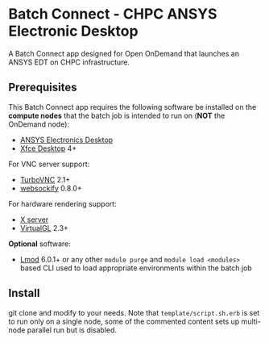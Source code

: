 # Batch Connect - CHPC ANSYS Electronic Desktop

A Batch Connect app designed for Open OnDemand that launches an ANSYS EDT on CHPC infrastructure.

## Prerequisites

This Batch Connect app requires the following software be installed on the
**compute nodes** that the batch job is intended to run on (**NOT** the
OnDemand node):

- [ANSYS Electronics Desktop] 
- [Xfce Desktop] 4+

For VNC server support:

- [TurboVNC] 2.1+
- [websockify] 0.8.0+

For hardware rendering support:

- [X server]
- [VirtualGL] 2.3+

**Optional** software:

- [Lmod] 6.0.1+ or any other `module purge` and `module load <modules>` based
  CLI used to load appropriate environments within the batch job

[ANSYS Electronics Desktop]: https://www.ansys.com/products/electronics/ansys-electronics-desktop
[CFX]: https://www.ansys.com/Products/Fluids/ANSYS-CFX
[Fluent]: https://www.ansys.com/Products/Fluids/ANSYS-FLUENT
[Xfce Desktop]: https://xfce.org/
[TurboVNC]: http://www.turbovnc.org/
[websockify]: https://github.com/novnc/websockify
[X server]: https://www.x.org/
[VirtualGL]: http://www.virtualgl.org/
[Lmod]: https://www.tacc.utexas.edu/research-development/tacc-projects/lmod

## Install
git clone and modify to your needs. Note that ```template/script.sh.erb``` is set to run only on a single node, some of the commented content sets up multi-node parallel run but is disabled. 
